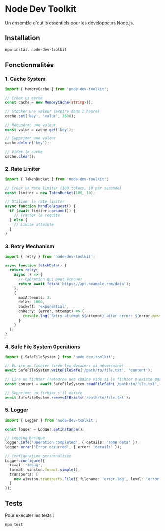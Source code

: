 # Node Dev Toolkit

Un ensemble d'outils essentiels pour les développeurs Node.js.

## Installation

```bash
npm install node-dev-toolkit
```

## Fonctionnalités

### 1. Cache System
```typescript
import { MemoryCache } from 'node-dev-toolkit';

// Créer un cache
const cache = new MemoryCache<string>();

// Stocker une valeur (expire dans 1 heure)
cache.set('key', 'value', 3600);

// Récupérer une valeur
const value = cache.get('key');

// Supprimer une valeur
cache.delete('key');

// Vider le cache
cache.clear();
```

### 2. Rate Limiter
```typescript
import { TokenBucket } from 'node-dev-toolkit';

// Créer un rate limiter (100 tokens, 10 par seconde)
const limiter = new TokenBucket(100, 10);

// Utiliser le rate limiter
async function handleRequest() {
  if (await limiter.consume()) {
    // Traiter la requête
  } else {
    // Limite atteinte
  }
}
```

### 3. Retry Mechanism
```typescript
import { retry } from 'node-dev-toolkit';

async function fetchData() {
  return retry(
    async () => {
      // Opération qui peut échouer
      return await fetch('https://api.example.com/data');
    },
    {
      maxAttempts: 3,
      delay: 1000,
      backoff: 'exponential',
      onRetry: (error, attempt) => {
        console.log(`Retry attempt ${attempt} after error: ${error.message}`);
      }
    }
  );
}
```

### 4. Safe File System Operations
```typescript
import { SafeFileSystem } from 'node-dev-toolkit';

// Écrire un fichier (crée les dossiers si nécessaire)
await SafeFileSystem.writeFileSafe('/path/to/file.txt', 'content');

// Lire un fichier (retourne une chaîne vide si le fichier n'existe pas)
const content = await SafeFileSystem.readFileSafe('/path/to/file.txt', { encoding: 'utf-8' });

// Supprimer un fichier s'il existe
await SafeFileSystem.removeIfExists('/path/to/file.txt');
```

### 5. Logger
```typescript
import { Logger } from 'node-dev-toolkit';

const logger = Logger.getInstance();

// Logging basique
logger.info('Operation completed', { details: 'some data' });
logger.error('Error occurred', { error: 'details' });

// Configuration personnalisée
Logger.configure({
  level: 'debug',
  format: winston.format.simple(),
  transports: [
    new winston.transports.File({ filename: 'error.log', level: 'error' })
  ]
});
```

## Tests

Pour exécuter les tests :

```bash
npm test
```
